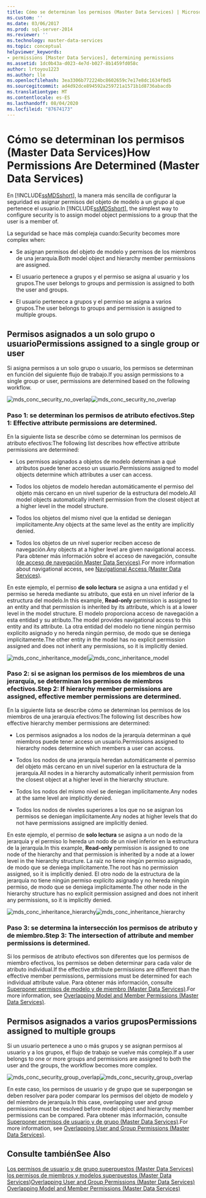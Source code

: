 ```yaml
---
title: Cómo se determinan los permisos (Master Data Services) | Microsoft Docs
ms.custom: ''
ms.date: 03/06/2017
ms.prod: sql-server-2014
ms.reviewer: ''
ms.technology: master-data-services
ms.topic: conceptual
helpviewer_keywords:
- permissions [Master Data Services], determining permissions
ms.assetid: 1dc0b43a-d023-4e7d-b027-8b1459fd058c
author: lrtoyou1223
ms.author: lle
ms.openlocfilehash: 3ea3306b772224bc8602659c7e17e8dc1634f0d5
ms.sourcegitcommit: ad4d92dce894592a259721a1571b1d8736abacdb
ms.translationtype: MT
ms.contentlocale: es-ES
ms.lasthandoff: 08/04/2020
ms.locfileid: "87674173"
---
```

# <a name="how-permissions-are-determined-master-data-services"></a><span data-ttu-id="64626-102">Cómo se determinan los permisos (Master Data Services)</span><span class="sxs-lookup"><span data-stu-id="64626-102">How Permissions Are Determined (Master Data Services)</span></span>
  <span data-ttu-id="64626-103">En [!INCLUDE[ssMDSshort](../includes/ssmdsshort-md.md)], la manera más sencilla de configurar la seguridad es asignar permisos del objeto de modelo a un grupo al que pertenece el usuario.</span><span class="sxs-lookup"><span data-stu-id="64626-103">In [!INCLUDE[ssMDSshort](../includes/ssmdsshort-md.md)], the simplest way to configure security is to assign model object permissions to a group that the user is a member of.</span></span>

 <span data-ttu-id="64626-104">La seguridad se hace más compleja cuando:</span><span class="sxs-lookup"><span data-stu-id="64626-104">Security becomes more complex when:</span></span>

-   <span data-ttu-id="64626-105">Se asignan permisos del objeto de modelo y permisos de los miembros de una jerarquía.</span><span class="sxs-lookup"><span data-stu-id="64626-105">Both model object and hierarchy member permissions are assigned.</span></span>

-   <span data-ttu-id="64626-106">El usuario pertenece a grupos y el permiso se asigna al usuario y los grupos.</span><span class="sxs-lookup"><span data-stu-id="64626-106">The user belongs to groups and permission is assigned to both the user and groups.</span></span>

-   <span data-ttu-id="64626-107">El usuario pertenece a grupos y el permiso se asigna a varios grupos.</span><span class="sxs-lookup"><span data-stu-id="64626-107">The user belongs to groups and permission is assigned to multiple groups.</span></span>

## <a name="permissions-assigned-to-a-single-group-or-user"></a><span data-ttu-id="64626-108">Permisos asignados a un solo grupo o usuario</span><span class="sxs-lookup"><span data-stu-id="64626-108">Permissions assigned to a single group or user</span></span>
 <span data-ttu-id="64626-109">Si asigna permisos a un solo grupo o usuario, los permisos se determinan en función del siguiente flujo de trabajo.</span><span class="sxs-lookup"><span data-stu-id="64626-109">If you assign permissions to a single group or user, permissions are determined based on the following workflow.</span></span>

 <span data-ttu-id="64626-110">![mds_conc_security_no_overlap](../../2014/master-data-services/media/mds-conc-security-no-overlap.gif "mds_conc_security_no_overlap")</span><span class="sxs-lookup"><span data-stu-id="64626-110">![mds_conc_security_no_overlap](../../2014/master-data-services/media/mds-conc-security-no-overlap.gif "mds_conc_security_no_overlap")</span></span>

### <a name="step-1-effective-attribute-permissions-are-determined"></a><span data-ttu-id="64626-111">Paso 1: se determinan los permisos de atributo efectivos.</span><span class="sxs-lookup"><span data-stu-id="64626-111">Step 1: Effective attribute permissions are determined.</span></span>
 <span data-ttu-id="64626-112">En la siguiente lista se describe cómo se determinan los permisos de atributo efectivos:</span><span class="sxs-lookup"><span data-stu-id="64626-112">The following list describes how effective attribute permissions are determined:</span></span>

-   <span data-ttu-id="64626-113">Los permisos asignados a objetos de modelo determinan a qué atributos puede tener acceso un usuario.</span><span class="sxs-lookup"><span data-stu-id="64626-113">Permissions assigned to model objects determine which attributes a user can access.</span></span>

-   <span data-ttu-id="64626-114">Todos los objetos de modelo heredan automáticamente el permiso del objeto más cercano en un nivel superior de la estructura del modelo.</span><span class="sxs-lookup"><span data-stu-id="64626-114">All model objects automatically inherit permission from the closest object at a higher level in the model structure.</span></span>

-   <span data-ttu-id="64626-115">Todos los objetos del mismo nivel que la entidad se deniegan implícitamente.</span><span class="sxs-lookup"><span data-stu-id="64626-115">Any objects at the same level as the entity are implicitly denied.</span></span>

-   <span data-ttu-id="64626-116">Todos los objetos de un nivel superior reciben acceso de navegación.</span><span class="sxs-lookup"><span data-stu-id="64626-116">Any objects at a higher level are given navigational access.</span></span> <span data-ttu-id="64626-117">Para obtener más información sobre el acceso de navegación, consulte [&#40;de acceso de navegación Master Data Services&#41;](navigational-access-master-data-services.md).</span><span class="sxs-lookup"><span data-stu-id="64626-117">For more information about navigational access, see [Navigational Access &#40;Master Data Services&#41;](navigational-access-master-data-services.md).</span></span>

 <span data-ttu-id="64626-118">En este ejemplo, el permiso **de solo lectura** se asigna a una entidad y el permiso se hereda mediante su atributo, que está en un nivel inferior de la estructura del modelo.</span><span class="sxs-lookup"><span data-stu-id="64626-118">In this example, **Read-only** permission is assigned to an entity and that permission is inherited by its attribute, which is at a lower level in the model structure.</span></span> <span data-ttu-id="64626-119">El modelo proporciona acceso de navegación a esta entidad y su atributo.</span><span class="sxs-lookup"><span data-stu-id="64626-119">The model provides navigational access to this entity and its attribute.</span></span> <span data-ttu-id="64626-120">La otra entidad del modelo no tiene ningún permiso explícito asignado y no hereda ningún permiso, de modo que se deniega implícitamente.</span><span class="sxs-lookup"><span data-stu-id="64626-120">The other entity in the model has no explicit permission assigned and does not inherit any permissions, so it is implicitly denied.</span></span>

 <span data-ttu-id="64626-121">![mds_conc_inheritance_model](../../2014/master-data-services/media/mds-conc-inheritance-model.gif "mds_conc_inheritance_model")</span><span class="sxs-lookup"><span data-stu-id="64626-121">![mds_conc_inheritance_model](../../2014/master-data-services/media/mds-conc-inheritance-model.gif "mds_conc_inheritance_model")</span></span>

### <a name="step-2-if-hierarchy-member-permissions-are-assigned-effective-member-permissions-are-determined"></a><span data-ttu-id="64626-122">Paso 2: si se asignan los permisos de los miembros de una jerarquía, se determinan los permisos de miembros efectivos.</span><span class="sxs-lookup"><span data-stu-id="64626-122">Step 2: If hierarchy member permissions are assigned, effective member permissions are determined.</span></span>
 <span data-ttu-id="64626-123">En la siguiente lista se describe cómo se determinan los permisos de los miembros de una jerarquía efectivos:</span><span class="sxs-lookup"><span data-stu-id="64626-123">The following list describes how effective hierarchy member permissions are determined:</span></span>

-   <span data-ttu-id="64626-124">Los permisos asignados a los nodos de la jerarquía determinan a qué miembros puede tener acceso un usuario.</span><span class="sxs-lookup"><span data-stu-id="64626-124">Permissions assigned to hierarchy nodes determine which members a user can access.</span></span>

-   <span data-ttu-id="64626-125">Todos los nodos de una jerarquía heredan automáticamente el permiso del objeto más cercano en un nivel superior en la estructura de la jerarquía.</span><span class="sxs-lookup"><span data-stu-id="64626-125">All nodes in a hierarchy automatically inherit permission from the closest object at a higher level in the hierarchy structure.</span></span>

-   <span data-ttu-id="64626-126">Todos los nodos del mismo nivel se deniegan implícitamente.</span><span class="sxs-lookup"><span data-stu-id="64626-126">Any nodes at the same level are implicitly denied.</span></span>

-   <span data-ttu-id="64626-127">Todos los nodos de niveles superiores a los que no se asignan los permisos se deniegan implícitamente.</span><span class="sxs-lookup"><span data-stu-id="64626-127">Any nodes at higher levels that do not have permissions assigned are implicitly denied.</span></span>

 <span data-ttu-id="64626-128">En este ejemplo, el permiso de **solo lectura** se asigna a un nodo de la jerarquía y el permiso lo hereda un nodo de un nivel inferior en la estructura de la jerarquía.</span><span class="sxs-lookup"><span data-stu-id="64626-128">In this example, **Read-only** permission is assigned to one node of the hierarchy and that permission is inherited by a node at a lower level in the hierarchy structure.</span></span> <span data-ttu-id="64626-129">La raíz no tiene ningún permiso asignado, de modo que se deniega implícitamente.</span><span class="sxs-lookup"><span data-stu-id="64626-129">The root has no permission assigned, so it is implicitly denied.</span></span> <span data-ttu-id="64626-130">El otro nodo de la estructura de la jerarquía no tiene ningún permiso explícito asignado y no hereda ningún permiso, de modo que se deniega implícitamente.</span><span class="sxs-lookup"><span data-stu-id="64626-130">The other node in the hierarchy structure has no explicit permission assigned and does not inherit any permissions, so it is implicitly denied.</span></span>

 <span data-ttu-id="64626-131">![mds_conc_inheritance_hierarchy](../../2014/master-data-services/media/mds-conc-inheritance-hierarchy.gif "mds_conc_inheritance_hierarchy")</span><span class="sxs-lookup"><span data-stu-id="64626-131">![mds_conc_inheritance_hierarchy](../../2014/master-data-services/media/mds-conc-inheritance-hierarchy.gif "mds_conc_inheritance_hierarchy")</span></span>

### <a name="step-3-the-intersection-of-attribute-and-member-permissions-is-determined"></a><span data-ttu-id="64626-132">Paso 3: se determina la intersección los permisos de atributo y de miembro.</span><span class="sxs-lookup"><span data-stu-id="64626-132">Step 3: The intersection of attribute and member permissions is determined.</span></span>
 <span data-ttu-id="64626-133">Si los permisos de atributo efectivos son diferentes que los permisos de miembro efectivos, los permisos se deben determinar para cada valor de atributo individual.</span><span class="sxs-lookup"><span data-stu-id="64626-133">If the effective attribute permissions are different than the effective member permissions, permissions must be determined for each individual attribute value.</span></span> <span data-ttu-id="64626-134">Para obtener más información, consulte [Superponer permisos de modelo y de miembro &#40;Master Data Services&#41;](../../2014/master-data-services/overlapping-model-and-member-permissions-master-data-services.md).</span><span class="sxs-lookup"><span data-stu-id="64626-134">For more information, see [Overlapping Model and Member Permissions &#40;Master Data Services&#41;](../../2014/master-data-services/overlapping-model-and-member-permissions-master-data-services.md).</span></span>

## <a name="permissions-assigned-to-multiple-groups"></a><span data-ttu-id="64626-135">Permisos asignados a varios grupos</span><span class="sxs-lookup"><span data-stu-id="64626-135">Permissions assigned to multiple groups</span></span>
 <span data-ttu-id="64626-136">Si un usuario pertenece a uno o más grupos y se asignan permisos al usuario y a los grupos, el flujo de trabajo se vuelve más complejo.</span><span class="sxs-lookup"><span data-stu-id="64626-136">If a user belongs to one or more groups and permissions are assigned to both the user and the groups, the workflow becomes more complex.</span></span>

 <span data-ttu-id="64626-137">![mds_conc_security_group_overlap](../../2014/master-data-services/media/mds-conc-security-group-overlap.gif "mds_conc_security_group_overlap")</span><span class="sxs-lookup"><span data-stu-id="64626-137">![mds_conc_security_group_overlap](../../2014/master-data-services/media/mds-conc-security-group-overlap.gif "mds_conc_security_group_overlap")</span></span>

 <span data-ttu-id="64626-138">En este caso, los permisos de usuario y de grupo que se superpongan se deben resolver para poder comparar los permisos del objeto de modelo y del miembro de jerarquía.</span><span class="sxs-lookup"><span data-stu-id="64626-138">In this case, overlapping user and group permissions must be resolved before model object and hierarchy member permissions can be compared.</span></span> <span data-ttu-id="64626-139">Para obtener más información, consulte [Superponer permisos de usuario y de grupo &#40;Master Data Services&#41;](../../2014/master-data-services/overlapping-user-and-group-permissions-master-data-services.md).</span><span class="sxs-lookup"><span data-stu-id="64626-139">For more information, see [Overlapping User and Group Permissions &#40;Master Data Services&#41;](../../2014/master-data-services/overlapping-user-and-group-permissions-master-data-services.md).</span></span>

## <a name="see-also"></a><span data-ttu-id="64626-140">Consulte también</span><span class="sxs-lookup"><span data-stu-id="64626-140">See Also</span></span>
 <span data-ttu-id="64626-141">[Los permisos de usuario y de grupo superpuestos &#40;Master Data Services&#41;](../../2014/master-data-services/overlapping-user-and-group-permissions-master-data-services.md) [los permisos de miembros y modelos superpuestos &#40;Master Data Services](../../2014/master-data-services/overlapping-model-and-member-permissions-master-data-services.md)&#41;</span><span class="sxs-lookup"><span data-stu-id="64626-141">[Overlapping User and Group Permissions &#40;Master Data Services&#41;](../../2014/master-data-services/overlapping-user-and-group-permissions-master-data-services.md) [Overlapping Model and Member Permissions &#40;Master Data Services&#41;](../../2014/master-data-services/overlapping-model-and-member-permissions-master-data-services.md)</span></span>


